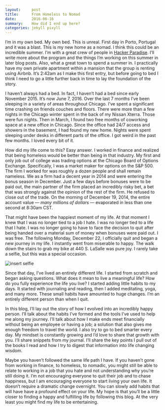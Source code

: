 ```yaml
---
layout:     post
title:      From Homeless to Nomad
date:       2016-06-16
summary:    How did I end up here?
categories: jekyll pixyll
---
```


I’m in my own bed. My own bed. This is unreal. First day in Porto, Portugal and it was a blast. This is my new home as a nomad. I think this could be an incredible summer. I’m with a great crew of people in [Hacker Paradise](http://hackerparadise.org/). I’ll write more about the program and the things I’m working on this summer in later blog posts. Also, what a great town to spend a summer in. I practically have my own private apartment within a mansion that the group is renting using Airbnb. It’s 2:42am as I make this first entry, but before going to bed I think I need to go a little further back in time to lay the foundation of the story.

I haven’t always had a bed. In fact, I haven’t had a bed since early November 2015. It’s now June 7, 2016. Over the last 7 months I’ve been sleeping in a variety of areas throughout Chicago. I’ve spent a significant time crashing on friends couches and floors. There were more than a few nights in the Chicago winter spent in the back of my Nissan Xterra. Those were fun nights. Then in March, I found two free months of coworking space at a new office in Chicago. Since the office had 24/7 access and showers in the basement, I had found my new home. Nights were spent sleeping under desks in different parts of the office. I got weird in the past few months. I loved every bit of it.

How did my life come to this? Easy answer. I worked in finance and realized that being homeless would be better than being in that industry. My first and only job out of college was trading options at the Chicago Board of Options Exchange. Specifically, I was a market maker for options on the S&P 500. The firm I worked for was roughly a dozen people and shall remain nameless. We as a firm had a decent year in 2014 and were entering the bonus season in December. Just a few days before bonuses were to be paid out, the main partner of the firm placed an incredibly risky bet, a bet that was strongly against the opinion of the rest of the firm. He refused to close out of the trade. On the morning of December 19, 2014, the entire account value — *many millions of dollars* — evaporated in less than one second at 8:30am CST.

That might have been the happiest moment of my life. At that moment I knew that I was no longer tied to a job I hate. I was no longer tied to a life that I hate. I was no longer going to have to face the decision to quit after being handed over a material sum of money when bonuses were paid out. I was free. The following Monday, December 22, I officially quit and began a new journey in my life. I instantly went from miserable to happy. The walk down the stairs to grab my bike at 440 S. LaSalle was pure joy. I rarely take a selfie, but this was a special occasion.

![insert selfie](https://lh3.googleusercontent.com/MWSLxgT7xRcjwz33fZVk2poj9JhI2t8Igg3s2yAA1MA_83nnxGI65ySvHBY0PuVXwC6DyUhp9aDlEyaRY9KUzFJ6uXV32a75D6geNnNAA7u0Q3H4uvKRkpo1acpBZb2SixkDJypTLrQc3cH1oEduP2QfyTz6dz3_D5IN1b_RIfMpHUufoRdmXapuTeOkBfc3aLzqb1eV-FUPWdnl8hTJ8TLZeu64AYgKsf0459kjqTh9f-a4fRqmveiocNmzh5KVeV7y3-Ry-I0Yo5pMR-n1tFpexQsMzZx11JnRDZNtolFFTn2xZ1XRGXJQDYe_uJPVFHicbIgNhf8JrvHz0DOvsZpygi4-FlDpXXwl8Ujxjakgl-3_XZIiAIGlv1y26DTHRrrtraTVjo4kwa_hzNDbxC7GsXwP4JEu9w9UmoTvrXVtjQzNNvVhSajhwfi0o2AK57L9-8pawHFUyIUdQFYrHVN49HeEvCIa2j872TPVqjf8uak7jSsUmkROw5pjClbqGpfVLTsIqzf0T7z-aM1oPttUFn-w0aURVv10hm7gi09bh0GPraum-sN5fYvjnQfTRJCZi1005t0vEzRB7n2sbrA1Hw=w960-h1280-no)

Since that day, I’ve lived an entirely different life. I started from scratch and began asking questions. What does it mean to live a meaningful life? How do you fully experience the life you live? I started adding little habits to my days. It started with journaling and reading, then I added meditating, yoga, and many more. These small habits have amounted to huge changes. I’m an entirely different person than when I quit.

In this blog, I’ll lay out the story of how I evolved into an incredibly happy person. I’ll talk about the habits I’ve formed and the tools I’ve used to help me along my journey. I’ll talk about how I make ends meet financially without being an employee or having a job; a solution that also gives me enough freedom to travel the world. I also try to go to bed smarter every day. My mindset is constantly growing and I’d love to share that growth with you. I’ll share snippets from my journal. I’ll share the key points I pull out of the books I read and how I try to digest that information into life changing wisdom.

Maybe you haven’t followed the same life path I have. If you haven’t gone from working in finance, to homeless, to nomadic, you might still be able to relate to working in a job that you hate and not understanding why you’re still doing it. I’m not encouraging everyone to quit their job and to chase happiness, but I am encouraging everyone to start living your own life. It doesn’t require a dramatic change overnight. You can slowly add habits that will have have a profound effect on your life. My hope is that you’ll be a little closer to finding a happy and fulfilling life by following this blog. At the very least you might find my life to be entertaining.